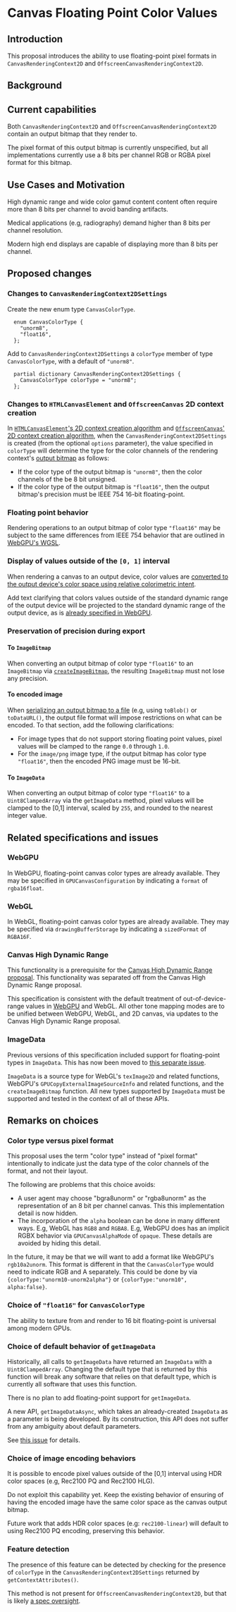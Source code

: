 # Canvas Floating Point Color Values

## Introduction

This proposal introduces the ability to use floating-point pixel formats in `CanvasRenderingContext2D` and `OffscreenCanvasRenderingContext2D`.

## Background

## Current capabilities

Both `CanvasRenderingContext2D` and `OffscreenCanvasRenderingContext2D` contain an output bitmap that they render to.

The pixel format of this output bitmap is currently unspecified, but all implementations currently use a 8 bits per channel RGB or RGBA pixel format for this bitmap.

## Use Cases and Motivation

High dynamic range and wide color gamut content content often require more than 8 bits per channel to avoid banding artifacts.

Medical applications (e.g, radiography) demand higher than 8 bits per channel resolution.

Modern high end displays are capable of displaying more than 8 bits per channel.

## Proposed changes

### Changes to `CanvasRenderingContext2DSettings`

Create the new enum type `CanvasColorType`.

```idl
  enum CanvasColorType {
    "unorm8",
    "float16",
  };
```

Add to `CanvasRenderingContext2DSettings` a `colorType` member of type `CanvasColorType`, with a default of `"unorm8"`.

```idl
  partial dictionary CanvasRenderingContext2DSettings {
    CanvasColorType colorType = "unorm8";
  };
```

### Changes to `HTMLCanvasElement` and `OffscreenCanvas` 2D context creation

In 
[`HTMLCanvasElement`'s 2D context creation algorithm](https://html.spec.whatwg.org/multipage/canvas.html#2d-context-creation-algorithm)
and
[`OffscreenCanvas`' 2D context creation algorithm](https://html.spec.whatwg.org/multipage/canvas.html#2d-context-creation-algorithm),
when the `CanvasRenderingContext2DSettings` is created (from the optional `options` parameter),
the value specified in `colorType` will determine the type for the color channels of the rendering context's [output bitmap](https://html.spec.whatwg.org/multipage/canvas.html#output-bitmap) as follows:
* If the color type of the output bitmap is `"unorm8"`, then the color channels of the be 8 bit unsigned.
* If the color type of the output bitmap is `"float16"`, then the output bitmap's precision must be IEEE 754 16-bit floating-point.

### Floating point behavior

Rendering operations to an output bitmap of color type `"float16"` may be subject to the same differences from IEEE 754 behavior that are outlined in [WebGPU's WGSL](https://www.w3.org/TR/WGSL/#differences-from-ieee754).

### Display of values outside of the `[0, 1]` interval

When rendering a canvas to an output device, color values are [converted to the output device's color space using relative colorimetric intent](https://html.spec.whatwg.org/multipage/canvas.html#colour-spaces-and-colour-correction).

Add text clarifying that colors values outside of the standard dynamic range of the output device will be projected to the standard dynamic range of the output device, as is [already specified in WebGPU](https://www.w3.org/TR/webgpu/#gpucanvastonemappingmode).

### Preservation of precision during export

#### To `ImageBitmap`

When converting an output bitmap of color type `"float16"` to an `ImageBitmap` via [`createImageBitmap`](https://html.spec.whatwg.org/multipage/imagebitmap-and-animations.html#dom-createimagebitmap), the resulting `ImageBitmap` must not lose any precision.

#### To encoded image

When [serializing an output bitmap to a file](https://html.spec.whatwg.org/multipage/canvas.html#a-serialisation-of-the-bitmap-as-a-file) (e.g, using `toBlob()` or `toDataURL()`, the output file format will impose restrictions on what can be encoded. To that section, add the following clarifications:

* For image types that do not support storing floating point values, pixel values will be clamped to the range `0.0` through `1.0`.
* For the `image/png` image type, if the output bitmap has color type `"float16"`, then the encoded PNG image must be 16-bit.

#### To `ImageData`

When converting an output bitmap of color type `"float16"` to a `Uint8ClampedArray` via the `getImageData` method, pixel values will be clamped to the [0,1] interval, scaled by `255`, and rounded to the nearest integer value.

## Related specifications and issues

### WebGPU

In WebGPU, floating-point canvas color types are already available.
They may be specified in `GPUCanvasConfiguration` by indicating a `format` of `rgba16float`.

### WebGL

In WebGL, floating-point canvas color types are already available.
They may be specified via `drawingBufferStorage` by indicating a `sizedFormat` of `RGBA16F`.

### Canvas High Dynamic Range

This functionality is a prerequisite for the [Canvas High Dynamic Range proposal](https://github.com/w3c/ColorWeb-CG/blob/master/hdr_html_canvas_element.md).
This functionality was separated off from the Canvas High Dynamic Range proposal.

This specification is consistent with the default treatment of out-of-device-range values in [WebGPU](https://www.w3.org/TR/webgpu/#gpucanvastonemappingmode) and WebGL.
All other tone mapping modes are to be unified between WebGPU, WebGL, and 2D canvas, via updates to the Canvas High Dynamic Range proposal.

### ImageData

Previous versions of this specification included support for floating-point types in `ImageData`.
This has now been moved to [this separate issue](https://github.com/whatwg/html/issues/10856).

`ImageData` is a source type for WebGL's `texImage2D` and related functions, WebGPU's `GPUCopyExternalImageSourceInfo` and related functions, and the `createImageBitmap` function.
All new types supported by `ImageData` must be supported and tested in the context of all of these APIs.

## Remarks on choices

### Color type versus pixel format

This proposal uses the term "color type" instead of "pixel format" intentionally to indicate just the data type of the color channels of the format, and not their layout.

The following are problems that this choice avoids:
* A user agent may choose "bgra8unorm" or "rgba8unorm" as the representation of an 8 bit per channel canvas.
  This this implementation detail is now hidden.
* The incorporation of the `alpha` boolean can be done in many different ways.
  E.g, WebGL has `RGB8` and `RGBA8`.
  E.g, WebGPU does has an implicit RGBX behavior via `GPUCanvasAlphaMode` of `opaque`.
  These details are avoided by hiding this detail.

In the future, it may be that we will want to add a format like WebGPU's `rgb10a2unorm`.
This format is different in that the `CanvasColorType` would need to indicate RGB and A separately.
This could be done by via `{colorType:"unorm10-unorm2alpha"}` or `{colorType:"unorm10", alpha:false}`.

### Choice of `"float16"` for `CanvasColorType`

The ability to texture from and render to 16 bit floating-point is universal among modern GPUs.

### Choice of default behavior of `getImageData`

Historically, all calls to `getImageData` have returned an `ImageData` with a `Uint8ClampedArray`.
Changing the default type that is returned by this function will break any software that relies on
that default type, which is currently all software that uses this function.

There is no plan to add floating-point support for `getImageData`.

A new API, `getImageDataAsync`, which takes an already-created `ImageData` as a parameter is being developed.
By its construction, this API does not suffer from any ambiguity about default parameters.

See [this issue](https://github.com/whatwg/html/issues/10855) for details.

### Choice of image encoding behaviors

It is possible to encode pixel values outside of the [0,1] interval using HDR color spaces (e.g, Rec2100 PQ and Rec2100 HLG).

Do not exploit this capability yet.
Keep the existing behavior of ensuring of having the encoded image have the same color space as the canvas output bitmap.

Future work that adds HDR color spaces (e.g: `rec2100-linear`) will default to using Rec2100 PQ encoding, preserving this behavior.

### Feature detection

The presence of this feature can be detected by checking for the presence of `colorType` in the `CanvasRenderingContext2DSettings` returned by `getContextAttributes()`.

This method is not present for `OffscreenCanvasRenderingContext2D`, but that is likely [a spec oversight](https://github.com/whatwg/html/issues/10872).
